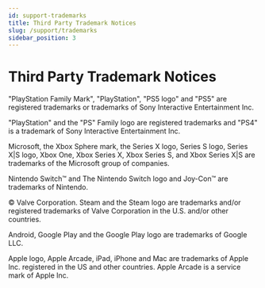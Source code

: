 ```yaml
---
id: support-trademarks
title: Third Party Trademark Notices
slug: /support/trademarks
sidebar_position: 3
---
```


# Third Party Trademark Notices

"PlayStation Family Mark", "PlayStation", "PS5 logo" and "PS5" are registered trademarks or trademarks of Sony Interactive Entertainment Inc.

"PlayStation" and the "PS" Family logo are registered trademarks and "PS4" is a trademark of Sony Interactive Entertainment Inc.

Microsoft, the Xbox Sphere mark, the Series X logo, Series S logo, Series X|S logo, Xbox One, Xbox Series X, Xbox Series S, and Xbox Series X|S are trademarks of the Microsoft group of companies.

Nintendo Switch™ and The Nintendo Switch logo and Joy-Con™ are trademarks of Nintendo.

© Valve Corporation. Steam and the Steam logo are trademarks and/or registered trademarks of Valve Corporation in the U.S. and/or other countries.

Android, Google Play and the Google Play logo are trademarks of Google LLC.

Apple logo, Apple Arcade, iPad, iPhone and Mac are trademarks of Apple Inc. registered in the US and other countries. Apple Arcade is a service mark of Apple Inc.